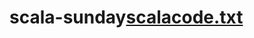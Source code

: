 # scala-sunday[scalacode.txt](https://github.com/Deelip918/scala-sunday/files/9336176/scalacode.txt)
